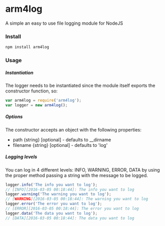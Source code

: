 # arm4log
A simple an easy to use file logging module for NodeJS

### Install
````javascript
npm install arm4log
````

### Usage
##### Instantiation
The logger needs to be instantiated since the module itself exports the constructor function, so:
````javascript
var arm4log = require('arm4log');
var logger = new arm4log();
````

##### Options
The constructor accepts an object with the following properties:
* path {string} [optional] - defaults to __dirname
* filename {string} [optional] - defaults to 'log'

##### Logging levels
You can log in 4 different levels: INFO, WARNING, ERROR, DATA by using the proper method passing a string with the message to be logged. 
````javascript
logger.info('The info you want to log');
// [INFO][2016-03-05 00:18:44]: The info you want to log
logger.warning('The warning you want to log');
// [WARNING][2016-03-05 00:18:44]: The warning you want to log
logger.error('The error you want to log');
// [ERROR][2016-03-05 00:18:44]: The error you want to log
logger.data('The data you want to log');
// [DATA][2016-03-05 00:18:44]: The data you want to log
````
